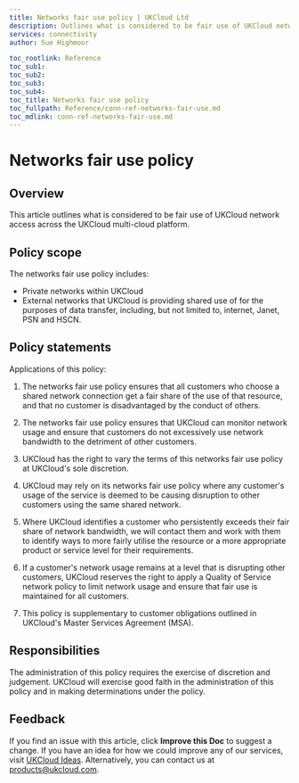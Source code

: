 ```yaml
---
title: Networks fair use policy | UKCloud Ltd
description: Outlines what is considered to be fair use of UKCloud network access across the UKCloud multi-cloud platform
services: connectivity
author: Sue Highmoor

toc_rootlink: Reference
toc_sub1: 
toc_sub2:
toc_sub3:
toc_sub4:
toc_title: Networks fair use policy
toc_fullpath: Reference/conn-ref-networks-fair-use.md
toc_mdlink: conn-ref-networks-fair-use.md
---
```


# Networks fair use policy

## Overview

This article outlines what is considered to be fair use of UKCloud network access across the UKCloud multi-cloud platform.

## Policy scope

The networks fair use policy includes:

- Private networks within UKCloud
- External networks that UKCloud is providing shared use of for the purposes of data transfer, including, but not limited to, internet, Janet, PSN and HSCN.

## Policy statements

Applications of this policy:

1. The networks fair use policy ensures that all customers who choose a shared network connection get a fair share of the use of that resource, and that no customer is disadvantaged by the conduct of others.

2. The networks fair use policy ensures that UKCloud can monitor network usage and ensure that customers do not excessively use network bandwidth to the detriment of other customers.

3. UKCloud has the right to vary the terms of this networks fair use policy at UKCloud's sole discretion.

4. UKCloud may rely on its networks fair use policy where any customer's usage of the service is deemed to be causing disruption to other customers using the same shared network.

5. Where UKCloud identifies a customer who persistently exceeds their fair share of network bandwidth, we will contact them and work with them to identify ways to more fairly utilise the resource or a more appropriate product or service level for their requirements.

6. If a customer's network usage remains at a level that is disrupting other customers, UKCloud reserves the right to apply a Quality of Service network policy to limit network usage and ensure that fair use is maintained for all customers.

7. This policy is supplementary to customer obligations outlined in UKCloud's Master Services Agreement (MSA).

## Responsibilities

The administration of this policy requires the exercise of discretion and judgement. UKCloud will exercise good faith in the administration of this policy and in making determinations under the policy.

## Feedback

If you find an issue with this article, click **Improve this Doc** to suggest a change. If you have an idea for how we could improve any of our services, visit [UKCloud Ideas](https://ideas.ukcloud.com). Alternatively, you can contact us at <products@ukcloud.com>.